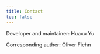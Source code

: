 ```yaml
---
title: Contact
toc: false
---
```


Developer and maintainer: Huaxu Yu

Corresponding auther: Oliver Fiehn
